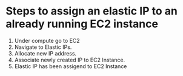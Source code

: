
# Steps to assign an elastic IP to an already running EC2 instance

1. Under compute go to EC2
2. Navigate to Elastic IPs. 
3. Allocate new IP address.
4. Associate newly created IP to EC2 Instance.
5. Elastic IP has been assigend to EC2 Instance